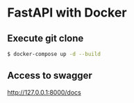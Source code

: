 # FastAPI with Docker

## Execute git clone

```bash
$ docker-compose up -d --build
```

## Access to swagger

http://127.0.0.1:8000/docs
